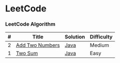 
LeetCode
========

### LeetCode Algorithm


| # | Title | Solution | Difficulty |
|---| ----- | -------- | ---------- |
|2| [Add Two Numbers](https://leetcode.com/problems/add-two-numbers) | [Java](./algorithms/java/addtwonumbers/addTwoNumbers.java)|Medium|
|1|[Two Sum](https://leetcode.com/problems/two-sum)| [Java](./algorithms/java/twosum/twoSum.java)|Easy|



